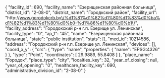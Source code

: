 {
    "facility_id": 690,
    "facility_name": "Езерищенская районная больница",
    "district_id": "2-08-0",
    "district_name": "Городкский район",
    "facility_url": "http:\/\/www.gorodokcrb.by\/%d1%81%d1%82%d1%80%d1%83%d0%ba%d1%82%d1%83%d1%80%d0%b0-%d1%86%d1%80%d0%b1\/",
    "facility_address": "Городокский р-н г.п. Езерище ул. Ленинская",
    "facility_type": "0",
    "ap_1": "45",
    "name": "Езерищенская районная больница",
    "state": "public institution",
    "stats": [],
    "med_id": 10214586,
    "address": "Городокский р-н г.п. Езерище ул. Ленинская",
    "devices": [],
    "coord_x_y": {
        "crs": {
            "type": "name",
            "properties": {
                "name": "EPSG:4326"
            }
        },
        "type": "Point",
        "coordinates": [
            29.9889,
            55.8408
        ]
    },
    "place_name": "Городок",
    "place_type": "city",
    "localties_key": 32,
    "year_of_closing": null,
    "year_of_opening": "0",
    "healthcare_facility_key": 690,
    "administrative_division_id": "2-08-0"
}
